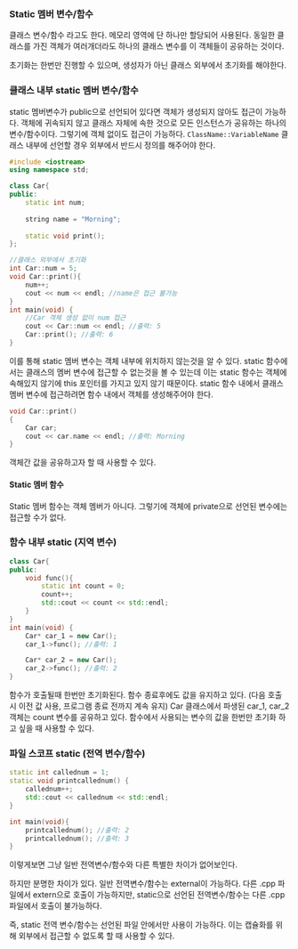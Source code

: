 ### Static 멤버 변수/함수
클래스 변수/함수 라고도 한다.
메모리 영역에 단 하나만 할당되어 사용된다.
동일한 클래스를 가진 객체가 여러개더라도 하나의 클래스 변수를 이 객체들이 공유하는 것이다.

초기화는 한번만 진행할 수 있으며, 생성자가 아닌 클래스 외부에서 초기화를 해야한다.

### 클래스 내부 static 멤버 변수/함수
static 멤버변수가 public으로 선언되어 있다면 객체가 생성되지 않아도 접근이 가능하다. 
객체에 귀속되지 않고 클래스 자체에 속한 것으로 모든 인스턴스가 공유하는 하나의 변수/함수이다.
그렇기에 객체 없이도 접근이 가능하다. 
`ClassName::VariableName`
클래스 내부에 선언할 경우 외부에서 반드시 정의를 해주어야 한다. 


```cpp
#include <iostream>
using namespace std;

class Car{
public:
	static int num;
	
	string name = "Morning";
	
	static void print();
};

//클래스 외부에서 초기화
int Car::num = 5;
void Car::print(){
	num++;
	cout << num << endl; //name은 접근 불가능
}
int main(void) {
	//Car 객체 생성 없이 num 접근
	cout << Car::num << endl; //출력: 5
	Car::print(); //출력: 6
}
```
이를 통해 static 멤버 변수는 객체 내부에 위치하지 않는것을 알 수 있다.
static 함수에서는 클래스의 멤버 변수에 접근할 수 없는것을 볼 수 있는데
이는 static 함수는 객체에 속해있지 않기에 this 포인터를 가지고 있지 않기 때문이다.
static 함수 내에서 클래스 멤버 변수에 접근하려면 함수 내에서 객체를 생성해주어야 한다.
```cpp
void Car::print()
{
	Car car;
	cout << car.name << endl; //출력: Morning
}
```
객체간 값을 공유하고자 할 때 사용할 수 있다.
#### Static 멤버 함수
Static 멤버 함수는 객체 멤버가 아니다. 그렇기에 객체에 private으로 선언된 변수에는 접근할 수가 없다. 

### 함수 내부 static (지역 변수)
```cpp
class Car{
public:
	void func(){
		static int count = 0;
		count++;
		std::cout << count << std::endl;
	}
}
int main(void) {
	Car* car_1 = new Car();
	car_1->func(); //출력: 1

	Car* car_2 = new Car();
	car_2->func(); //출력: 2
}
```

함수가 호출될때 한번만 초기화된다.
함수 종료후에도 값을 유지하고 있다. (다음 호출 시 이전 값 사용, 프로그램 종료 전까지 계속 유지)
Car 클래스에서 파생된 car_1, car_2 객체는 count 변수를 공유하고 있다.
함수에서 사용되는 변수의 값을 한번만 초기화 하고 싶을 때 사용할 수 있다.

### 파일 스코프 static (전역 변수/함수)
```cpp
static int callednum = 1;
static void printcallednum() {
	callednum++;
	std::cout << callednum << std::endl;
}

int main(void){
	printcallednum(); //출력: 2
	printcallednum(); //출력: 3
}
```
이렇게보면 그냥 일반 전역변수/함수와 다른 특별한 차이가 없어보인다.

하지만 분명한 차이가 있다.
일반 전역변수/함수는 external이 가능하다. 다른 .cpp 파일에서 extern으로 호출이 가능하지만, static으로 선언된 전역변수/함수는 다른 .cpp 파일에서 호출이 불가능하다.

즉, static 전역 변수/함수는 선언된 파일 안에서만 사용이 가능하다.
이는 캡슐화를 위해 외부에서 접근할 수 없도록 할 때 사용할 수 있다.